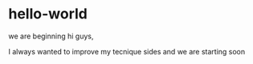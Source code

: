 # hello-world
we are beginning
hi guys,

 I always wanted to improve my tecnique sides 
 and 
 we are starting soon

